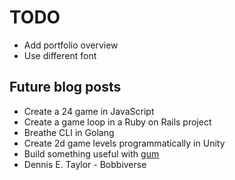 # TODO

- Add portfolio overview
- Use different font

## Future blog posts

- Create a 24 game in JavaScript
- Create a game loop in a Ruby on Rails project
- Breathe CLI in Golang
- Create 2d game levels programmatically in Unity
- Build something useful with [gum](https://github.com/charmbracelet/gum)
- Dennis E. Taylor - Bobbiverse
